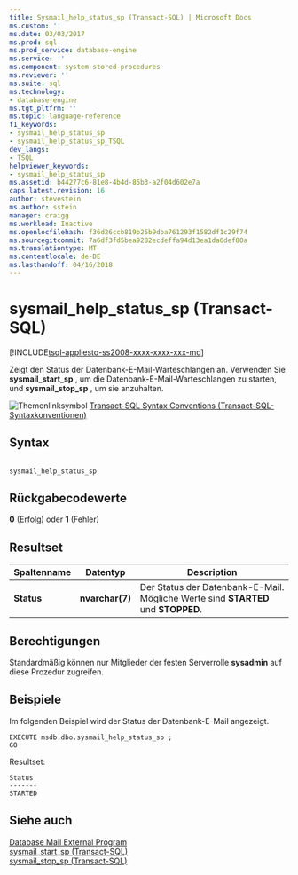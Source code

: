 ```yaml
---
title: Sysmail_help_status_sp (Transact-SQL) | Microsoft Docs
ms.custom: ''
ms.date: 03/03/2017
ms.prod: sql
ms.prod_service: database-engine
ms.service: ''
ms.component: system-stored-procedures
ms.reviewer: ''
ms.suite: sql
ms.technology:
- database-engine
ms.tgt_pltfrm: ''
ms.topic: language-reference
f1_keywords:
- sysmail_help_status_sp
- sysmail_help_status_sp_TSQL
dev_langs:
- TSQL
helpviewer_keywords:
- sysmail_help_status_sp
ms.assetid: b44277c6-81e8-4b4d-85b3-a2f04d602e7a
caps.latest.revision: 16
author: stevestein
ms.author: sstein
manager: craigg
ms.workload: Inactive
ms.openlocfilehash: f36d26ccb819b25b9dba761293f1582df1c29f74
ms.sourcegitcommit: 7a6df3fd5bea9282ecdeffa94d13ea1da6def80a
ms.translationtype: MT
ms.contentlocale: de-DE
ms.lasthandoff: 04/16/2018
---
```

# <a name="sysmailhelpstatussp-transact-sql"></a>sysmail_help_status_sp (Transact-SQL)
[!INCLUDE[tsql-appliesto-ss2008-xxxx-xxxx-xxx-md](../../includes/tsql-appliesto-ss2008-xxxx-xxxx-xxx-md.md)]

  Zeigt den Status der Datenbank-E-Mail-Warteschlangen an. Verwenden Sie **sysmail_start_sp** , um die Datenbank-E-Mail-Warteschlangen zu starten, und **sysmail_stop_sp** , um sie anzuhalten.  
  
 ![Themenlinksymbol](../../database-engine/configure-windows/media/topic-link.gif "Topic link icon") [Transact-SQL Syntax Conventions (Transact-SQL-Syntaxkonventionen)](../../t-sql/language-elements/transact-sql-syntax-conventions-transact-sql.md)  
  
## <a name="syntax"></a>Syntax  
  
```  
  
sysmail_help_status_sp  
```  
  
## <a name="return-code-values"></a>Rückgabecodewerte  
 **0** (Erfolg) oder **1** (Fehler)  
  
## <a name="result-set"></a>Resultset  
  
|Spaltenname|Datentyp|Description|  
|-----------------|---------------|-----------------|  
|**Status**|**nvarchar(7)**|Der Status der Datenbank-E-Mail. Mögliche Werte sind **STARTED** und **STOPPED**.|  
  
## <a name="permissions"></a>Berechtigungen  
 Standardmäßig können nur Mitglieder der festen Serverrolle **sysadmin** auf diese Prozedur zugreifen.  
  
## <a name="examples"></a>Beispiele  
 Im folgenden Beispiel wird der Status der Datenbank-E-Mail angezeigt.  
  
```  
EXECUTE msdb.dbo.sysmail_help_status_sp ;  
GO  
```  
  
 Resultset:  
  
```  
Status  
-------  
STARTED  
```  
  
## <a name="see-also"></a>Siehe auch  
 [Database Mail External Program](../../relational-databases/database-mail/database-mail-external-program.md)   
 [sysmail_start_sp &#40;Transact-SQL&#41;](../../relational-databases/system-stored-procedures/sysmail-start-sp-transact-sql.md)   
 [sysmail_stop_sp &#40;Transact-SQL&#41;](../../relational-databases/system-stored-procedures/sysmail-stop-sp-transact-sql.md)  
  
  

